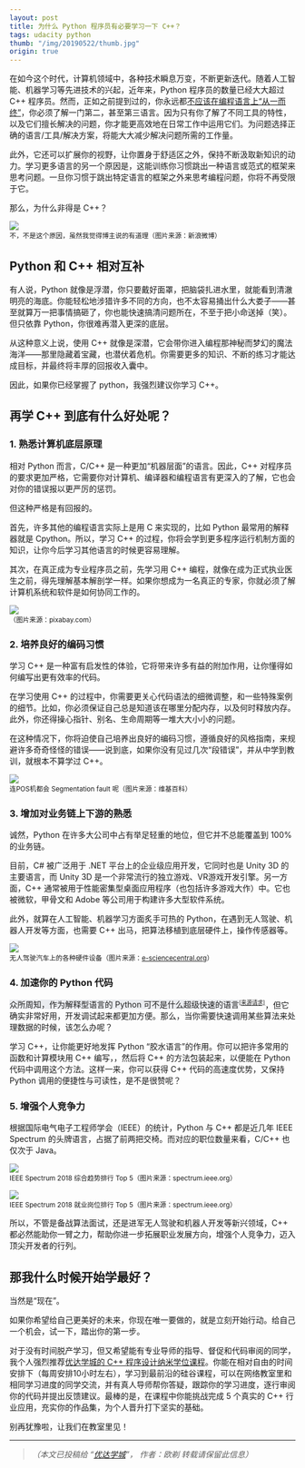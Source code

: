 ```yaml
---
layout: post
title: 为什么 Python 程序员有必要学习一下 C++？
tags: udacity python
thumb: "/img/20190522/thumb.jpg"
origin: true
---
```

在如今这个时代，计算机领域中，各种技术瞬息万变，不断更新迭代。随着人工智能、机器学习等先进技术的兴起，近年来，Python 程序员的数量已经大大超过 C++ 程序员。然而，正如之前提到过的，你永远都[不应该在编程语言上“从一而终”](https://oicebot.github.io/2019/02/02/Why-You-Need-to-Learn-More-Languages.html)，你必须了解一门第二，甚至第三语言。因为只有你了解了不同工具的特性，以及它们擅长解决的问题，你才能更高效地在日常工作中运用它们。为问题选择正确的语言/工具/解决方案，将能大大减少解决问题所需的工作量。

此外，它还可以扩展你的视野，让你置身于舒适区之外，保持不断汲取新知识的动力。学习更多语言的另一个原因是，这能训练你习惯跳出一种语言或范式的框架来思考问题。一旦你习惯于跳出特定语言的框架之外来思考编程问题，你将不再受限于它。

<span class="hl">那么，为什么非得是 C++？</span>

<img src="/img/20190522/000.png"><br><small>
不，不是这个原因，虽然我觉得博主说的有道理（图片来源：新浪微博）</small>

## Python 和 C++ 相对互补

有人说，Python 就像是浮潜，你只要戴好面罩，把脑袋扎进水里，就能看到清澈明亮的海底。你能轻松地涉猎许多不同的方向，也不太容易捅出什么大娄子——甚至就算万一把事情搞砸了，你也能快速搞清问题所在，不至于把小命送掉（笑）。但只依靠 Python，你很难再潜入更深的底层。

从这种意义上说，使用 C++ 就像是深潜，它会带你进入编程那神秘而梦幻的魔法海洋——那里隐藏着宝藏，也潜伏着危机。你需要更多的知识、不断的练习才能达成目标，并最终将丰厚的回报收入囊中。

因此，如果你已经掌握了 python，我强烈建议你学习 C++。

## 再学 C++ 到底有什么好处呢？

### 1. 熟悉计算机底层原理

相对 Python 而言，C/C++ 是一种更加“机器层面”的语言。因此，C++ 对程序员的要求更加严格，它需要你对计算机、编译器和编程语言有更深入的了解，它也会对你的错误报以更严厉的惩罚。

但这种严格是有回报的。

首先，许多其他的编程语言实际上是用 C 来实现的，比如 Python 最常用的解释器就是 Cpython。所以，学习 C++ 的过程，你将会学到更多程序运行机制方面的知识，让你今后学习其他语言的时候更容易理解。

其次，在真正成为专业程序员之前，先学习用 C++ 编程，就像在成为正式执业医生之前，得先理解基本解剖学一样。如果你想成为一名真正的专家，你就必须了解计算机系统和软件是如何协同工作的。

<img src="/img/20190522/001.jpg"><br><small>
（图片来源：pixabay.com）</small>

### 2. 培养良好的编码习惯

学习 C++ 是一种富有启发性的体验，它将带来许多有益的附加作用，让你懂得如何编写出更有效率的代码。

在学习使用 C++ 的过程中，你需要更关心代码语法的细微调整，和一些特殊案例的细节。比如，你必须保证自己总是知道该在哪里分配内存，以及何时释放内存。此外，你还得操心指针、别名、生命周期等一堆大大小小的问题。

在这种情况下，你将迫使自己培养出良好的编码习惯，遵循良好的风格指南，来规避许多奇奇怪怪的错误——说到底，如果你没有见过几次“段错误”，并从中学到教训，就根本不算学过 C++。

<img src="/img/20190522/002.jpg"><br><small>
连POS机都会 Segmentation fault 呢（图片来源：维基百科）</small>

### 3. 增加对业务链上下游的熟悉

诚然，Python 在许多大公司中占有举足轻重的地位，但它并不总能覆盖到 100% 的业务链。

目前，C# 被广泛用于 .NET 平台上的企业级应用开发，它同时也是 Unity 3D 的主要语言，而 Unity 3D 是一个非常流行的独立游戏、VR游戏开发引擎。另一方面，C++ 通常被用于性能密集型桌面应用程序（也包括许多游戏大作）中。它也被微软，甲骨文和 Adobe 等公司用于构建许多大型软件系统。

此外，就算在人工智能、机器学习方面炙手可热的 Python，在遇到无人驾驶、机器人开发等方面，也需要 C++ 出马，把算法移植到底层硬件上，操作传感器等。

<img src="/img/20190522/003.gif"><br><small>
无人驾驶汽车上的各种硬件设备（图片来源：[e-sciencecentral.org](https://www.e-sciencecentral.org/articles/SC000011141)）</small>

### 4. 加速你的 Python 代码

<span style="background-color:#eaecf0;color:#222222">众所周知，作为解释型语言的 Python 可不是什么超级快速的语言</span><sup><small>[[来源请求]](https://zh.wikipedia.org/zh-cn/Wikipedia:%E6%9D%A5%E6%BA%90%E8%AF%B7%E6%B1%82)</small></sup>，但它确实非常好用，开发调试起来都更加方便。那么，当你需要快速调用某些算法来处理数据的时候，该怎么办呢？

学习 C++，让你能更好地发挥 Python “胶水语言”的作用。你可以把许多常用的函数和计算模块用 C++ 编写，，然后将 C++ 的方法包装起来，以便能在 Python 代码中调用这个方法。这样一来，你可以获得 C++ 代码的高速度优势，又保持 Python 调用的便捷性与可读性，是不是很赞呢？

### 5. 增强个人竞争力

根据国际电气电子工程师学会（IEEE）的统计，Python 与 C++ 都是近几年 IEEE Spectrum 的头牌语言，占据了前两把交椅。而对应的职位数量来看，C/C++ 也仅次于 Java。

<img src="/img/20190522/004.png"><br><small>
IEEE Spectrum 2018 综合趋势排行 Top 5（图片来源：spectrum.ieee.org）</small>

<img src="/img/20190522/005.png"><br><small>
IEEE Spectrum 2018 就业岗位排行 Top 5（图片来源：spectrum.ieee.org）</small>

所以，不管是备战算法面试，还是进军无人驾驶和机器人开发等新兴领域，C++ 都必然能助你一臂之力，帮助你进一步拓展职业发展方向，增强个人竞争力，迈入顶尖开发者的行列。

## 那我什么时候开始学最好？

当然是“现在”。

<span class="hightlight_words">如果你希望给自己更美好的未来，你现在唯一要做的，就是立刻开始行动。</span>给自己一个机会，试一下，踏出你的第一步。

对于没有时间脱产学习，但又希望能有专业导师的指导、督促和代码审阅的同学，我个人强烈推荐[优达学城的 C++ 程序设计纳米学位课程](https://cn.udacity.com/course/c-plus-plus-nanodegree--nd213)。你能在相对自由的时间安排下（每周安排10小时左右），学习到最前沿的硅谷课程，可以在网络教室里和相同学习进度的同学交流，并有真人导师帮你答疑，跟踪你的学习进度，逐行审阅你的代码并提出反馈建议。最棒的是，在课程中你能挑战完成 5 个真实的 C++ 行业应用，充实你的作品集，为个人晋升打下坚实的基础。

别再犹豫啦，让我们在教室里见！

<hr>

> _（本文已投稿给 “[优达学城](https://cn.udacity.com)”， 作者：欧剃 转载请保留此信息）_
